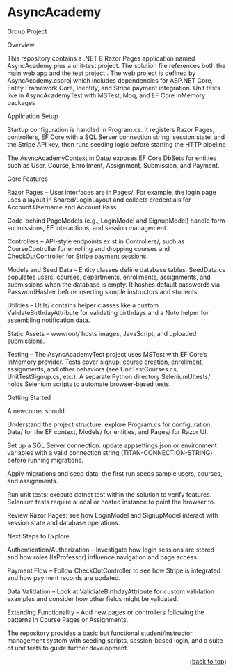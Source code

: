 <a name="readme-top"></a>

# AsyncAcademy
Group Project

<!-- https://asyncacademy20241104160444.azurewebsites.net/ -->


Overview

This repository contains a .NET 8 Razor Pages application named AsyncAcademy plus a unit‑test project. The solution file references both the main web app and the test project
. The web project is defined by AsyncAcademy.csproj which includes dependencies for ASP.NET Core, Entity Framework Core, Identity, and Stripe payment integration. Unit tests live in AsyncAcademyTest with MSTest, Moq, and EF Core InMemory packages



Application Setup

Startup configuration is handled in Program.cs. It registers Razor Pages, controllers, EF Core with a SQL Server connection string, session state, and the Stripe API key, then runs seeding logic before starting the HTTP pipeline

The AsyncAcademyContext in Data/ exposes EF Core DbSets for entities such as User, Course, Enrollment, Assignment, Submission, and Payment.

Core Features

Razor Pages – User interfaces are in Pages/. For example, the login page uses a layout in Shared/LoginLayout and collects credentials for Account.Username and Account.Pass

Code-behind PageModels (e.g., LoginModel and SignupModel) handle form submissions, EF interactions, and session management.

Controllers – API-style endpoints exist in Controllers/, such as CourseController for enrolling and dropping courses and CheckOutController for Stripe payment sessions.

Models and Seed Data – Entity classes define database tables. SeedData.cs populates users, courses, departments, enrollments, assignments, and submissions when the database is empty. It hashes default passwords via PasswordHasher<User> before inserting sample instructors and students



Utilities – Utils/ contains helper classes like a custom ValidateBirthdayAttribute for validating birthdays and a Noto helper for assembling notification data.

Static Assets – wwwroot/ hosts images, JavaScript, and uploaded submissions.

Testing – The AsyncAcademyTest project uses MSTest with EF Core’s InMemory provider. Tests cover signup, course creation, enrollment, assignments, and other behaviors (see UnitTestCourses.cs, UnitTestSignup.cs, etc.). A separate Python directory SeleniumUItests/ holds Selenium scripts to automate browser-based tests.

Getting Started

A newcomer should:

Understand the project structure: explore Program.cs for configuration, Data/ for the EF context, Models/ for entities, and Pages/ for Razor UI.

Set up a SQL Server connection: update appsettings.json or environment variables with a valid connection string (TITAN-CONNECTION-STRING) before running migrations.

Apply migrations and seed data: the first run seeds sample users, courses, and assignments.

Run unit tests: execute dotnet test within the solution to verify features. Selenium tests require a local or hosted instance to point the browser to.

Review Razor Pages: see how LoginModel and SignupModel interact with session state and database operations.

Next Steps to Explore

Authentication/Authorization – Investigate how login sessions are stored and how roles (IsProfessor) influence navigation and page access.

Payment Flow – Follow CheckOutController to see how Stripe is integrated and how payment records are updated.

Data Validation – Look at ValidiateBirthdayAttribute for custom validation examples and consider how other fields might be validated.

Extending Functionality – Add new pages or controllers following the patterns in Course Pages or Assignments.

The repository provides a basic but functional student/instructor management system with seeding scripts, session-based login, and a suite of unit tests to guide further development.

<p align="right">(<a href="#readme-top">back to top</a>)</p>
